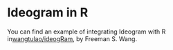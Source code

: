 # Ideogram in R

You can find an example of integrating Ideogram with R in[wangtulao/ideogRam](https://github.com/wangtulao/ideogRam), by Freeman S. Wang.